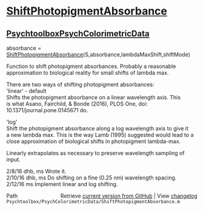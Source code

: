 # [ShiftPhotopigmentAbsorbance](ShiftPhotopigmentAbsorbance)
## [Psychtoolbox](Psychtoolbox)[PsychColorimetricData](PsychColorimetricData)

absorbance = [ShiftPhotopigmentAbsorbance](ShiftPhotopigmentAbsorbance)(S,absorbance,lambdaMaxShift,shiftMode)  
  
Function to shift photopigment absorbances.  Probably a reasonable  
approximation to biological reality for small shifts of lambda max.  
  
There are two ways of shifting photopigment absorbances:  
'linear' - default  
  Shifts the photopigment absorbance on a linear wavelength axis.  This  
  is what Asano, Fairchild, & Bonde (2016), PLOS One, doi:  
  10.1371/journal.pone.0145671 do.  
  
'log'  
  Shift the photopigment absorbance along a log wavelength axis to give it  
  a new lambda max.  This is the way Lamb (1995) suggested would lead to a  
  close approximation of biological shifts in photopigment lambda-max.  
  
Linearly extrapolates as necessary to preserve wavelength sampling of  
input.  
  
2/8/16  dhb, ms  Wrote it.  
2/10/16 dhb, ms  Do shifting on a fine (0.25 nm) wavelength spacing.  
2/12/16 ms       Implement linear and log shifting.  




<div class="code_header" style="text-align:right;">
  <span style="float:left;">Path&nbsp;&nbsp;</span> <span class="counter">Retrieve <a href=
  "https://raw.github.com/Psychtoolbox-3/Psychtoolbox-3/beta/Psychtoolbox/PsychColorimetricData/ShiftPhotopigmentAbsorbance.m">current version from GitHub</a> | View <a href=
  "https://github.com/Psychtoolbox-3/Psychtoolbox-3/commits/beta/Psychtoolbox/PsychColorimetricData/ShiftPhotopigmentAbsorbance.m">changelog</a></span>
</div>
<div class="code">
  <code>Psychtoolbox/PsychColorimetricData/ShiftPhotopigmentAbsorbance.m</code>
</div>

